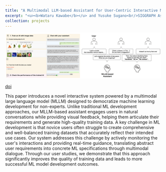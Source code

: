 ```yaml
---
title: "A Multimodal LLM-based Assistant for User-Centric Interactive Machine Learning"
excerpt: "<u><b>Wataru Kawabe</b></u> and Yusuke Sugano<br/>SIGGRAPH Asia, Posters, 2024<br/>[doi](https://doi.org/10.1145/3681756.3697880)<br/><img src='/images/projects-5.png' width=600>"
collection: projects
---
```


<img src='/images/projects-5.png'>

[doi](https://doi.org/10.1145/3681756.3697880)

This paper introduces a novel interactive system powered by a multimodal large language model (MLLM) designed to democratize machine learning development for non-experts. Unlike traditional ML development approaches, our MLLM-based assistant engages users in natural conversations while providing visual feedback, helping them articulate their requirements and generate high-quality training data. A key challenge in ML development is that novice users often struggle to create comprehensive and well-balanced training datasets that accurately reflect their intended use cases. Our system addresses this challenge by actively monitoring the user's interactions and providing real-time guidance, translating abstract user requirements into concrete ML specifications through multimodal dialogue. Through our user studies, we demonstrate that this approach significantly improves the quality of training data and leads to more successful ML model development outcomes.
